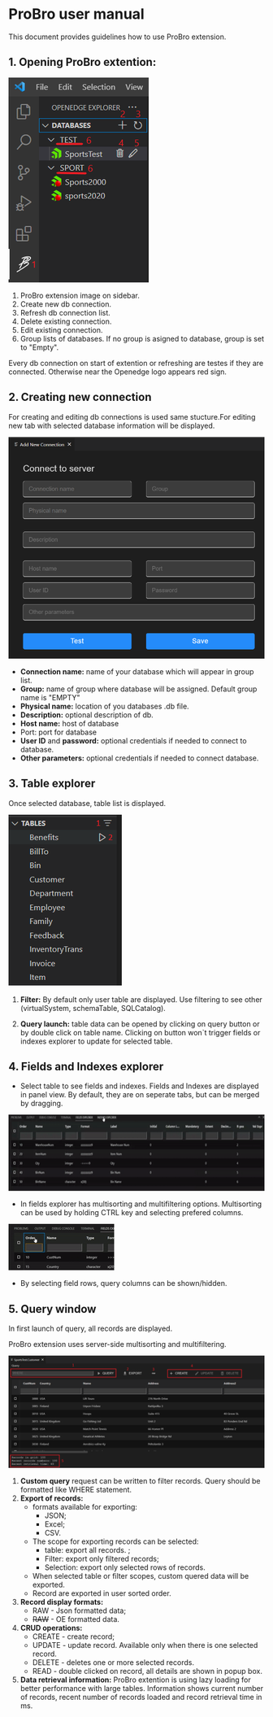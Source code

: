 # **ProBro user manual** 
This document provides guidelines how to use ProBro extension.


## **1. Opening ProBro extention:**
![Db Connection](../images/DbConnection.png)

 1. ProBro extension image on sidebar.
 2. Create new db connection. 
 3. Refresh db connection list.
 4. Delete existing connection.
 5. Edit existing connection.
 6. Group lists of databases. If no group is asigned to database, group is set to "Empty".

 Every db connection on start of extention or refreshing are testes if they are connected. Otherwise near the Openedge logo appears red sign.

 ## **2. Creating new connection**

 For creating and editing db connections is used same stucture.For editing new tab with selected database information will be displayed.

 ![Db Create](../images/createEditTab.png)

  - **Connection name:** name of your database which will appear in group list.
  - **Group:** name of group where database will be assigned. Default group name is "EMPTY"
  - **Physical name:** location of you databases .db file.
  - **Description:** optional description of db.
  - **Host name:** host of database
  - Port: port for database
  - **User ID** and **password:** optional credentials if needed to connect to database.
  - **Other parameters:** optional credentials if needed to connect database.

  ## **3. Table explorer**
  Once selected database, table list is displayed. 

![table Explorer](../images/tableExplorer.png)

1. **Filter:** By default only user table are displayed. Use filtering to see other (virtualSystem, schemaTable, SQLCatalog).

2. **Query launch:** table data can be opened by clicking on query button or by double click on table name. Clicking on button won`t trigger fields or indexes explorer to update for selected table.

## 4. Fields and Indexes explorer

  - Select table to see fields and indexes. Fields and Indexes are displayed in panel view. By default, they are on seperate tabs, but can be merged by dragging.

<img src="../images/mergeFieldsIndexes.gif" height="150">

 - In fields explorer has multisorting and multifiltering options.
Multisorting can be used by holding CTRL key and selecting prefered columns. 

<img src="../images/multisorting.gif">

- By selecting field rows, query columns can be shown/hidden.

## **5. Query window**

In first launch of query, all records are displayed.

ProBro extension uses server-side multisorting and multifiltering.

![query window](../images/queryWindow.png)
1. **Custom query** request can be written to filter records. Query should be formatted like WHERE statement.
2. **Export of records:**
    - formats available for exporting: 
        - JSON;
        - Excel;
        - CSV.
    - The scope for exporting records can be selected:
        - table: export all records. ;
        - Filter: export only filtered records;
        - Selection: export only selected rows of records.
    - When selected table or filter scopes, custom quered data will be exported.
    - Record are exported in user sorted order.
3. **Record display formats:**
    - RAW - Json formatted data;
    - <s>RAW</s> - OE formatted data.
4. **CRUD operations:**
    - CREATE - create record;
    - UPDATE - update record. Available only when there is one selected record.
    - DELETE - deletes one or more selected records.
    - READ - double clicked on record, all details are shown in popup box.
5. **Data retrieval information:** ProBro extention is using lazy loading for better performance with large tables. Information shows current number of records, recent number of records loaded and record retrieval time in ms.